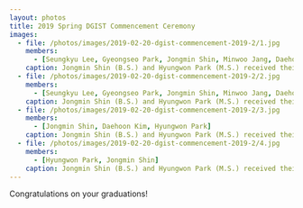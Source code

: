 ```yaml
---
layout: photos
title: 2019 Spring DGIST Commencement Ceremony
images:
  - file: /photos/images/2019-02-20-dgist-commencement-2019-2/1.jpg
    members:  
      - [Seungkyu Lee, Gyeongseo Park, Jongmin Shin, Minwoo Jang, Daehoon Kim, Hyungwon Park, Ki-Dong Kang, Minho Kim]
    caption: Jongmin Shin (B.S.) and Hyungwon Park (M.S.) received their degrees.
  - file: /photos/images/2019-02-20-dgist-commencement-2019-2/2.jpg
    members:  
      - [Seungkyu Lee, Gyeongseo Park, Jongmin Shin, Minwoo Jang, Daehoon Kim, Hyungwon Park, Ki-Dong Kang, Minho Kim]
    caption: Jongmin Shin (B.S.) and Hyungwon Park (M.S.) received their degrees.
  - file: /photos/images/2019-02-20-dgist-commencement-2019-2/3.jpg
    members:  
      - [Jongmin Shin, Daehoon Kim, Hyungwon Park]
    caption: Jongmin Shin (B.S.) and Hyungwon Park (M.S.) received their degrees.
  - file: /photos/images/2019-02-20-dgist-commencement-2019-2/4.jpg
    members:  
      - [Hyungwon Park, Jongmin Shin]
    caption: Jongmin Shin (B.S.) and Hyungwon Park (M.S.) received their degrees.
---
```


Congratulations on your graduations!